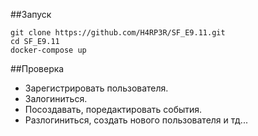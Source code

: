 ##Запуск
```
git clone https://github.com/H4RP3R/SF_E9.11.git
cd SF_E9.11
docker-compose up
```
##Проверка
* Зарегистрировать пользователя.
* Залогиниться.
* Посоздавать, поредактировать события.
* Разлогиниться, создать нового пользователя и тд...

